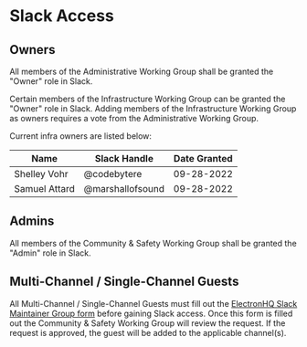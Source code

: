 # Slack Access

## Owners

All members of the Administrative Working Group shall be granted the "Owner" role in Slack.

Certain members of the Infrastructure Working Group can be granted the "Owner" role in Slack. Adding members of the Infrastructure Working Group as owners requires a vote from the Administrative Working Group.

Current infra owners are listed below:

| Name | Slack Handle | Date Granted |
|------|-----------------|--------------|
| Shelley Vohr | @codebytere | 09-28-2022 |
| Samuel Attard | @marshallofsound | 09-28-2022 |

## Admins

All members of the Community & Safety Working Group shall be granted the "Admin" role in Slack.

## Multi-Channel / Single-Channel Guests

All Multi-Channel / Single-Channel Guests must fill out the [ElectronHQ Slack Maintainer Group form](https://electronjs.org/maintainers/join) before gaining Slack access.  Once this form is filled out the Community & Safety Working Group will review the request.  If the request is approved, the guest will be added to the applicable channel(s).
